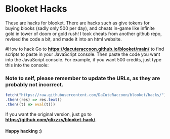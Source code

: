 # Blooket Hacks
These are hacks for blooket. There are hacks such as give tokens for buying blooks (sadly only 500 per day), and cheats in-game like infinite gold in tower of doom or gold rush!
I took cheats from another github repo, revised the code a bit, and made it into an html website.

#How to hack
Go to **https://dacuteraccoon.github.io/blooket/main/** to find scripts to paste in your JavaScript console.
Then paste the code you want into the JavaScript console. For example, if you want 500 credits, just type this into the console:

### Note to self, please remember to update the URLs, as they are probably not incorrect.

```js
fetch("https://raw.githubusercontent.com/DaCuteRaccoon/blooket/hacks/")
.then((res) => res.text()
.then((t) => eval(t)))
```
If you want the original version, just go to **https://github.com/glixzzy/blooket-hack/**.

#### Happy hacking :)
